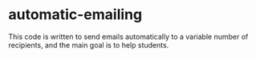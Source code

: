 # automatic-emailing
This code is written to send emails automatically to a variable number of recipients, and the main goal is to help students.
